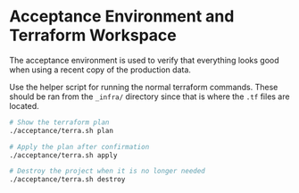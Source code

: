 # Acceptance Environment and Terraform Workspace

The acceptance environment is used to verify that everything looks good when
using a recent copy of the production data.

Use the helper script for running the normal terraform commands. These should
be ran from the `_infra/` directory since that is where the `.tf` files are
located.

```bash
# Show the terraform plan
./acceptance/terra.sh plan

# Apply the plan after confirmation
./acceptance/terra.sh apply
```

```bash
# Destroy the project when it is no longer needed
./acceptance/terra.sh destroy
```

